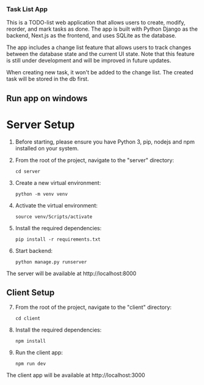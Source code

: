 
### Task List App

This is a TODO-list web application that allows users to create, modify, reorder, and mark tasks as done. 
The app is built with Python Django as the backend, Next.js as the frontend, and uses SQLite as the database.

The app includes a change list feature that allows users to track changes between the database state and the current UI state. 
Note that this feature is still under development and will be improved in future updates.

When creating new task, it won't be added to the change list. The created task will be stored in the db first. 


## Run app on windows

# Server Setup

1. Before starting, please ensure you have Python 3, pip, nodejs and npm installed on your system.

2. From the root of the project, navigate to the "server" directory:

    ```cd server```

3. Create a new virtual environment:
  
    ```python -m venv venv``` 

4. Activate the virtual environment:
  
    ```source venv/Scripts/activate```

5. Install the required dependencies:
  
    ```pip install -r requirements.txt```

6. Start backend: 
  
    ``` python manage.py runserver ```
  
  The server will be available at http://localhost:8000

## Client Setup

7. From the root of the project, navigate to the "client" directory:
   
    ```cd client```

8. Install the required dependencies:

    ```npm install```

9. Run the client app:
   
    ```npm run dev```


The client app will be available at http://localhost:3000
